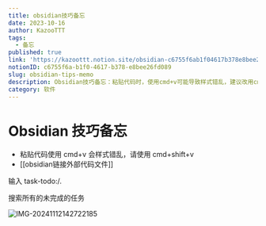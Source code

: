 ```yaml
---
title: obsidian技巧备忘
date: 2023-10-16
author: KazooTTT
tags:
  - 备忘
published: true
link: 'https://kazoottt.notion.site/obsidian-c6755f6ab1f04617b378e8bee26fd089'
notionID: c6755f6a-b1f0-4617-b378-e8bee26fd089
slug: obsidian-tips-memo
description: Obsidian技巧备忘：粘贴代码时，使用cmd+v可能导致样式错乱，建议改用cmd+shift+v。同时，可以利用Obsidian链接外部代码文件。
category: 软件
---
```


# Obsidian 技巧备忘

- 粘贴代码使用 cmd+v 会样式错乱，请使用 cmd+shift+v
- [[obsidian链接外部代码文件]]

输入 task-todo:/.

搜索所有的未完成的任务

![IMG-20241112142722185](https://pictures.kazoottt.top/2024/11/20241125-02d83f6aed54ab4f9a48d839a8caa803.png)